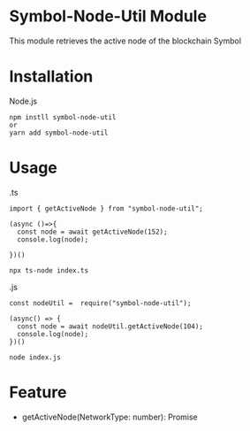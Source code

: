 # Symbol-Node-Util Module

This module retrieves the active node of the blockchain Symbol

# Installation

Node.js

```
npm instll symbol-node-util
or
yarn add symbol-node-util
```

# Usage

.ts

```
import { getActiveNode } from "symbol-node-util";

(async ()=>{
  const node = await getActiveNode(152);
  console.log(node);

})()
```

```
npx ts-node index.ts
```

.js

```
const nodeUtil =  require("symbol-node-util");

(async() => {
  const node = await nodeUtil.getActiveNode(104);
  console.log(node);
})()

```

```
node index.js
```

# Feature

- getActiveNode(NetworkType: number): Promise<string>
